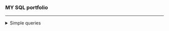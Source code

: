 ### MY SQL portfolio
---
  <details>
<summary>Simple queries</summary>
<br>
  
## **1. Remove String Spaces**
  
  Task.
  
  Remove the spaces from the string, then return the resultant string.
  You are given a table 'nospace' with column 'x', return a table with column 'x' and your result in a column named 'res'.
  
  **Solution**

```sql
  SELECT x, REPLACE(x, ' ', '') AS res 
  FROM nospace
```

## **1. Century From Year**
  
  Task.
  
  Given a year, return the century it is in.

Examples
1705 --> 18
1900 --> 19
1601 --> 17
2000 --> 20
  
In SQL, you will be given a table years with a column yr for the year. Return a table with a column century.
  
  **Solution**

```sql
  SELECT  (yr + 99) / 100 as century
  FROM years;
```

  ** Alternative solution**
  
```sql
  SELECT 
    CASE
      WHEN yr%100 = 0 THEN yr/100
      WHEN yr%100 > 0 THEN yr/100+1
    END AS century
  FROM years
```

  ** Alternative solution**
  
```sql
  SELECT
  EXTRACT(CENTURY FROM TO_DATE(yr::text, 'YYYY')) AS century
  FROM years;
```

</details>
